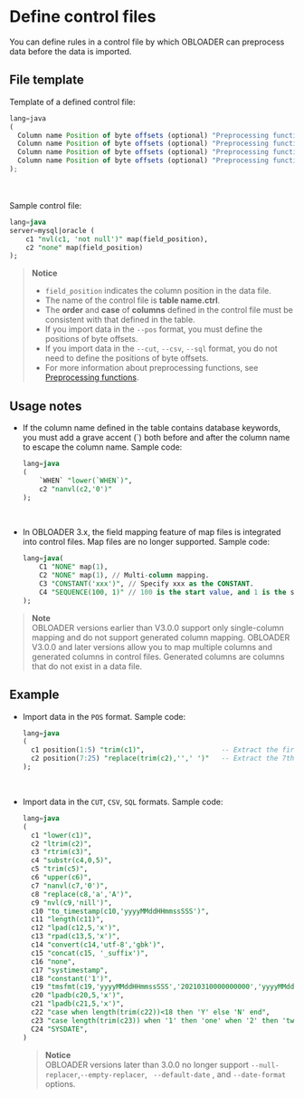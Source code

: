 Define control files 
=========================================

You can define rules in a control file by which OBLOADER can preprocess data before the data is imported. 

File template 
----------------------------------

Template of a defined control file:

```javascript
lang=java 
(
  Column name Position of byte offsets (optional) "Preprocessing function" (optional) Mapping definition (optional),
  Column name Position of byte offsets (optional) "Preprocessing function" (optional) Mapping definition (optional),
  Column name Position of byte offsets (optional) "Preprocessing function" (optional) Mapping definition (optional),
  Column name Position of byte offsets (optional) "Preprocessing function" (optional) Mapping definition (optional)
);
```
<br><br>
Sample control file:

```sql
lang=java
server=mysql|oracle (     
    c1 "nvl(c1, 'not null')" map(field_position),     
    c2 "none" map(field_position)
);
```

> **Notice**  
> - `field_position` indicates the column position in the data file.
> - The name of the control file is **table name.ctrl**.
> - The **order** and **case** of **columns** defined in the control file must be consistent with that defined in the table.
> - If you import data in the `--pos` format, you must define the positions of byte offsets.
> - If you import data in the `--cut`, `--csv`, `--sql` format, you do not need to define the positions of byte offsets.
> - For more information about preprocessing functions, see [Preprocessing functions](../5.obloader-data-processing/2.obloader-preprocessing-functions.md).

Usage notes 
--------------------------------

* If the column name defined in the table contains database keywords, you must add a grave accent (`) both before and after the column name to escape the column name. Sample code:

  ```sql
  lang=java
  (
      `WHEN` "lower(`WHEN`)",
      c2 "nanvl(c2,'0')"
  );
  ```
<br>

* In OBLOADER 3.x, the field mapping feature of map files is integrated into control files. Map files are no longer supported. Sample code:

  ```sql
  lang=java(
      C1 "NONE" map(1),
      C2 "NONE" map(1), // Multi-column mapping.
      C3 "CONSTANT('xxx')", // Specify xxx as the CONSTANT.
      C4 "SEQUENCE(100, 1)" // 100 is the start value, and 1 is the step size.
  );
  ```

  
> **Note**  
> OBLOADER versions earlier than V3.0.0 support only single-column mapping and do not support generated column mapping. OBLOADER V3.0.0 and later versions allow you to map multiple columns and generated columns in control files. Generated columns are columns that do not exist in a data file. 
  



Example 
----------------------------

* Import data in the `POS` format. Sample code:

  ```sql
  lang=java
  (
    c1 position(1:5) "trim(c1)",                   -- Extract the first to fifth bytes of characters from values in Column c1 and truncate the leading and trailing spaces of the result.
    c2 position(7:25) "replace(trim(c2),'',' ')"   -- Extract the 7th to 25th bytes of characters from values in Column c2, truncate the leading and trailing spaces of the result, and replace empty characters with spaces.
  );
  ```
<br>

* Import data in the `CUT`, `CSV`, `SQL` formats. Sample code:

  ```sql
  lang=java
  (
    c1 "lower(c1)",                                                                           -- Convert letters of values in Column c1 to lowercase.
    c2 "ltrim(c2)",                                                                           -- Truncate leading spaces of values in Column c2.
    c3 "rtrim(c3)",                                                                           -- Truncate trailing spaces of values in Column c3.
    c4 "substr(c4,0,5)",                                                                      -- Extract a substring of five characters from values in Column c4. The extraction starts from the first byte of each value.
    c5 "trim(c5)",                                                                            -- Truncate leading and trailing spaces of values in Column c5.
    c6 "upper(c6)",                                                                           -- Convert letters of values in Column c6 to uppercase.
    c7 "nanvl(c7,'0')",                                                                       -- Verify values in Column c7 and return 0 for non-numeric values.
    c8 "replace(c8,'a','A')",                                                                 -- Replace Letter 'a' of values in Column c8 with Letter 'A'.
    c9 "nvl(c9,'nill')",                                                                      -- Verify whether values in Column c9 are null and return nill for null values.
    c10 "to_timestamp(c10,'yyyyMMddHHmmssSSS')",                                              -- Convert values in Column c10 to the yyyy-MM-dd HH:mm:ss.SSS format. Return null if formatting fails.
    c11 "length(c11)",                                                                        -- Calculate the length of values in Column c11.
    c12 "lpad(c12,5,'x')",                                                                    -- Append a string of five 'x' to the left of values in Column c12.
    c13 "rpad(c13,5,'x')",                                                                    -- Append a string of five 'x' to the right of values in Column c13.
    c14 "convert(c14,'utf-8','gbk')",                                                         -- Convert the character set of values in Column c14 from GBK to UTF-8.
    c15 "concat(c15, '_suffix')",                                                             -- Concatenate values in Column c15 with a specific constant.
    c16 "none",                                                                               -- Do not process values in Column c16.
    c17 "systimestamp",                                                                       -- Do not process values in Column c17.
    c18 "constant('1')",                                                                      -- Do not process values in Column c18. Return a constant 1.
    c19 "tmsfmt(c19,'yyyyMMddHHmmssSSS','20210310000000000','yyyyMMddHHmmssSSS')",            -- Verify the dates of values in Column c19. If the verification fails, return the default value.
    c20 "lpadb(c20,5,'x')",                                                                   -- Append five single-byte 'x' to the left of values in Column c20.
    c21 "lpadb(c21,5,'x')",                                                                   -- Append five single-byte 'x' to the left of values in Column c21.
    c22 "case when length(trim(c22))<18 then 'Y' else 'N' end",                               -- Verify whether values in Column c22 match the specified condition. If yes, return 'Y'.
    c23 "case length(trim(c23)) when '1' then 'one' when '2' then 'two' else 'unknown' end",  -- Verify whether values in Column c23 are equal to the specified value. If yes, return the corresponding value.
    C24 "SYSDATE",                                                                            -- Set values in Column C24 to the current date.
  )
  ```

  

  



  > **Notice**  
  > OBLOADER versions later than 3.0.0 no longer support `--null-replacer`,`--empty-replacer`, ` --default-date` , and `--date-format` options.


